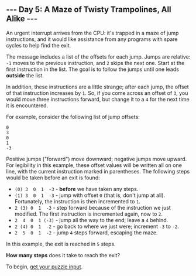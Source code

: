 ## --- Day 5: A Maze of Twisty Trampolines, All Alike ---

An urgent interrupt arrives from the CPU: it's trapped in a maze of jump
instructions, and it would like assistance from any programs with spare cycles
to help find the exit.

The message includes a list of the offsets for each jump. Jumps are relative:
`-1` moves to the previous instruction, and `2` skips the next one. Start at
the first instruction in the list. The goal is to follow the jumps until one
leads **outside** the list.

In addition, these instructions are a little strange; after each jump, the
offset of that instruction increases by `1`. So, if you come across an offset
of `3`, you would move three instructions forward, but change it to a `4` for
the next time it is encountered.

For example, consider the following list of jump offsets:

    0
    3
    0
    1
    -3

Positive jumps ("forward") move downward; negative jumps move upward. For
legibility in this example, these offset values will be written all on one
line, with the current instruction marked in parentheses. The following steps
would be taken before an exit is found:

* `(0) 3  0  1  -3` - **before** we have taken any steps.
* `(1) 3  0  1  -3` - jump with offset `0` (that is, don't jump at all).
  Fortunately, the instruction is then incremented to `1`.
* `2 (3) 0  1  -3`  - step forward because of the instruction we just modified.
  The first instruction is incremented again, now to `2`.
* `2  4  0  1 (-3)` - jump all the way to the end; leave a `4` behind.
* `2 (4) 0  1  -2`  - go back to where we just were; increment `-3` to `-2`.
* `2  5  0  1  -2`  - jump `4` steps forward, escaping the maze.

In this example, the exit is reached in `5` steps.

**How many steps** does it take to reach the exit?

To begin, [get your puzzle input](input.txt).
